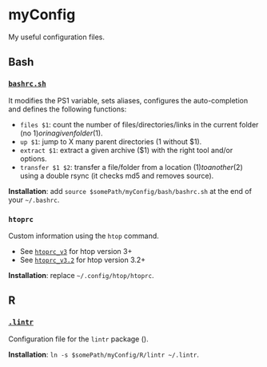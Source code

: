 # myConfig
My useful configuration files.

## Bash

### [`bashrc.sh`](bash/bashrc.sh)

It modifies the PS1 variable, sets aliases, configures the auto-completion and defines the following functions:
  - `files $1`: count the number of files/directories/links in the current folder (no $1) or in a given folder ($1).
  - `up $1`: jump to X many parent directories (1 without $1).
  - `extract $1`: extract a given archive ($1) with the right tool and/or options.
  - `transfer $1 $2`: transfer a file/folder from a location ($1) to another ($2) using a double rsync (it checks md5 and removes source).

**Installation**: add `source $somePath/myConfig/bash/bashrc.sh` at the end of your `~/.bashrc`.

### `htoprc`

Custom information using the `htop` command.
  - See [`htoprc_v3`](bash/htoprc_v3) for htop version 3+
  - See [`htoprc_v3.2`](bash/htoprc_v3.2) for htop version 3.2+

**Installation**: replace `~/.config/htop/htoprc`.

## R

### [`.lintr`](R/lintr)

Configuration file for the `lintr` package ().

**Installation**: `ln -s $somePath/myConfig/R/lintr ~/.lintr`.